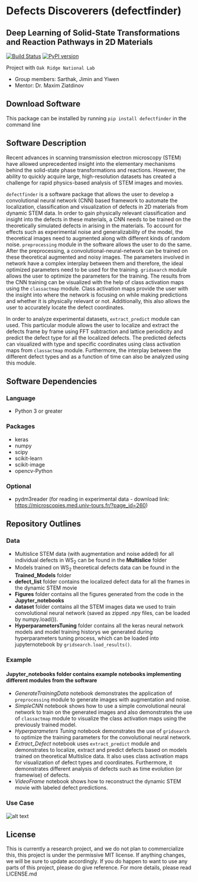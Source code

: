 # Defects Discoverers (defectfinder)
## Deep Learning of Solid-State Transformations and Reaction Pathways in 2D Materials
[![Build Status](https://travis-ci.org/SarthakJariwala/DLSSTRP.svg?branch=master)](https://travis-ci.org/SarthakJariwala/DLSSTRP) [![PyPI version](https://badge.fury.io/py/defectfinder.svg)](https://badge.fury.io/py/defectfinder)

Project with `Oak Ridge National Lab`
* Group members: Sarthak, Jimin and Yiwen
* Mentor: Dr. Maxim Ziatdinov

## Download Software
This package can be installed by running `pip install defectfinder` in the command line

## Software Description
Recent advances in scanning transmission electron microscopy (STEM) have allowed unprecedented insight into the elementary mechanisms behind the solid-state phase transformations and reactions. However, the ability to quickly acquire large, high-resolution datasets has created a challenge for rapid physics-based analysis of STEM images and movies.

`defectfinder` is a software package that allows the user to develop a convolutional neural network (CNN) based framework to automate the localization, classification and visualization of defects in 2D materials from dynamic STEM data. In order to gain physically relevant classification and insight into the defects in these materials, a CNN needs to be trained on the theoretically simulated defects in arising in the materials. To account for effects such as experimental noise and generalizability of the model, the theoretical images need to augmented along with different kinds of random noise. `preprocessing` module in the software allows the user to do the same. After the preprocessing, a convolutional-neural-network can be trained on these theoretical augmented and noisy images. The parameters involved in network have a complex interplay between them and therefore, the ideal optimized parameters need to be used for the training. `gridsearch` module allows the user to optimize the parameters for the training. The results from the CNN training can be visualized with the help of class activation maps using the `classactmap` module. Class activation maps provide the user with the insight into where the network is focusing on while making predictions and whether it is physically relevant or not. Additionally, this also allows the user to accurately locate the defect coordinates.

In order to analyze experimental datasets, `extract_predict` module can used. This particular module allows the user to localize and extract the defects frame by frame using FFT subtraction and lattice periodicity and predict the defect type for all the localized defects. The predicted defects can visualized with type and specific coordinates using class activation maps from `classactmap` module. Furthermore, the interplay between the different defect types and as a function of time can also be analyzed using this module.

## Software Dependencies
### Language
* Python 3 or greater
### Packages
* keras
* numpy
* scipy
* scikit-learn
* scikit-image
* opencv-Python
### Optional
* pydm3reader (for reading in experimental data - download link: https://microscopies.med.univ-tours.fr/?page_id=260)

## Repository Outlines
### Data
* Multislice STEM data (with augmentation and noise added) for all individual defects in WS<sub>2</sub> can be found in the **Multislice** folder
* Models trained on WS<sub>2</sub> theoretical defects data can be found in the **Trained_Models** folder
* **defect_list** folder contains the localized defect data for all the frames in the dynamic STEM movie
* **Figures** folder contains all the figures generated from the code in the **Jupyter_notebooks**
* **dataset** folder contains all the STEM images data we used to train convolutional neural network (saved as zipped .npy files, can be loaded by numpy.load()).
* **HyperparametersTuning** folder contains all the keras neural network models and model training historys we generated during hyperparameters tuning process, which can be loaded into jupyternotebook by `gridsearch.load_results()`.

### Example
#### **Jupyter_notebooks** folder contains example notebooks implementing different modules from the software
* *GenerateTrainingData* notebook demonstrates the application of `preprocessing` module to generate images with augmentation and noise.
* *SimpleCNN* notebook shows how to use a simple convolutional neural network to train on the generated images and also demonstrates the use of `classactmap` module to visualize the class activation maps using the previously trained model.
* *Hyperparameters Tuning* notebook demonstrates the use of `gridsearch` to optimize the training parameters for the convolutional neural network.
* *Extract_Defect* notebook uses `extract_predict` module and demonstrates to localize, extract and predict defects based on models trained on theoretical Multislice data. It also uses class activation maps for visualization of defect types and coordinates. Furthermore, it demonstrates different analysis of defects such as time evolution (or framewise) of defects.
* *VideoFrame* notebook shows how to reconstruct the dynamic STEM movie with labeled defect predictions.
### Use Case
![alt text](https://github.com/yiwen26/DLSSTRP/blob/master/UseCase/use%20case.png)

## License
This is currently a research project, and we do not plan to commercialize this, this project is under the permissive MIT license. If anything changes, we will be sure to update accordingly. If you do happen to want to use any parts of this project, please do give reference. For more details, please read LICENSE.md

